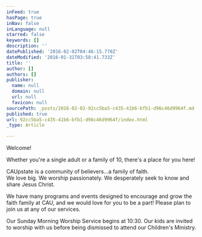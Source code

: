 ```yaml
---
inFeed: true
hasPage: true
inNav: false
inLanguage: null
starred: false
keywords: []
description: ''
datePublished: '2016-02-02T04:46:15.770Z'
dateModified: '2016-01-31T03:58:41.733Z'
title: ''
author: []
authors: []
publisher:
  name: null
  domain: null
  url: null
  favicon: null
sourcePath: _posts/2016-02-02-92cc5ba5-c435-41b6-bfb1-d96c46d9964f.md
published: true
url: 92cc5ba5-c435-41b6-bfb1-d96c46d9964f/index.html
_type: Article

---
```

Welcome!

Whether you're a single adult or a family of 10, there's a place for you here!

CAUpstate is a community of believers...a family of faith.  
We love big.  We worship passionately.  We desperately seek to know and share Jesus Christ.

We have many programs and events designed to encourage and grow the faith family at CAU, and we would love for you to be a part! Please plan to join us at any of our services.

Our Sunday Morning Worship Service begins at 10:30\. Our kids are invited to worship with us before being dismissed to attend our Children's Ministry.